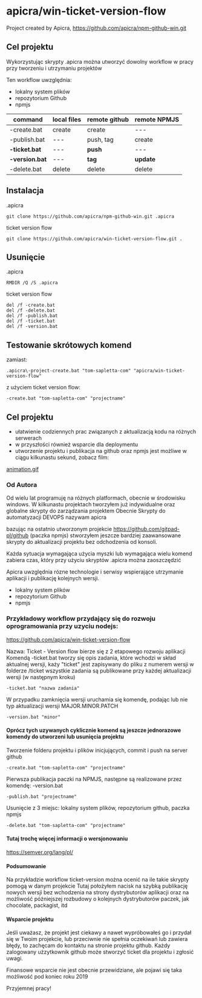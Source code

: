 # apicra/win-ticket-version-flow
Project created by Apicra, https://github.com/apicra/npm-github-win.git


## Cel projektu

Wykorzystując skrypty .apicra można utworzyć dowolny workflow w pracy przy tworzeniu i utrzymaniu projektów

Ten workflow uwzględnia:
+ lokalny system plików
+ repozytorium Github
+ npmjs

| command | local files | remote github | remote NPMJS |
| --- | --- | --- | --- |
| -create.bat | create | create | --- |
| -publish.bat | --- | push, tag | create |
| **-ticket.bat** | --- | **push** | --- |
| **-version.bat** | --- | **tag** | **update** |
| -delete.bat | delete | delete | delete |


## Instalacja

.apicra

    git clone https://github.com/apicra/npm-github-win.git .apicra

ticket version flow

    git clone https://github.com/apicra/win-ticket-version-flow.git .

## Usunięcie

.apicra

    RMDIR /Q /S .apicra

ticket version flow

    del /f -create.bat
    del /f -delete.bat
    del /f -publish.bat
    del /f -ticket.bat
    del /f -version.bat

## Testowanie skrótowych komend
zamiast:

    .apicra\-project-create.bat "tom-sapletta-com" "apicra/win-ticket-version-flow"

z użyciem ticket version flow:

    -create.bat "tom-sapletta-com" "projectname"



## Cel projektu

+ ułatwienie codziennych prac związanych z aktualizacją kodu na różnych serwerach
+ w przyszłości również wsparcie dla deploymentu
+ utworzenie projektu i publikacja na github oraz npmjs jest możliwe w ciągu kilkunastu sekund, zobacz film:

[animation.gif](animation.gif)

### Od Autora

Od wielu lat programuję na różnych platformach, obecnie w środowisku windows.
W kilkunastu projektach tworzyłem już indywidualne oraz globalne skrypty do zarządzania projektem
Obecnie Skrypty do automatyzacji DEVOPS nazywam apicra

bazując na ostatnio utworzonym projekcie
https://github.com/gitpad-pl/github
(paczka npmjs) stworzyłem jeszcze bardziej zaawansowane skrypty do aktualizacji projektu bez odchodzenia od konsoli.

Każda sytuacja wymagająca użycia myszki lub wymagająca wielu komend zabiera czas, który przy użyciu skryptów .apicra można zaoszczędzić

Apicra uwzględnia rózne technologie i serwisy wspierające utrzymanie aplikacji i publikację kolejnych wersji.

+ lokalny system plików
+ repozytorium Github
+ npmjs

### Przykładowy workflow przydający się do rozwoju oprogramowania przy uzyciu nodejs:

https://github.com/apicra/win-ticket-version-flow


Nazwa: Ticket - Version flow bierze się z 2 etapowego rozwoju aplikacji
Komendą -ticket.bat tworzy się opis zadania, które wchodzi w skład aktualnej wersji, każy "ticket" jest zapisywany do pliku z numerem wersji w folderze /ticket
wszystkie zadania są publikowane przy każdej aktualizacji wersji (w następnym kroku)

    -ticket.bat "nazwa zadania"


W przypadku zamknięcia wersji uruchamia się komendę, podając lub nie typ aktualizacji wersji MAJOR.MINOR.PATCH

    -version.bat "minor"


#### Oprócz tych uzywanych cyklicznie komend są jeszcze jednorazowe komendy do utworzeni lub usunięcia projektu

Tworzenie folderu projektu i plików inicjujących, commit i push na server github

    -create.bat "tom-sapletta-com" "projectname"

Pierwsza publikacja paczki na NPMJS, następne są realizowane przez komendę: -version.bat

    -publish.bat "projectname"


Usunięcie z 3 miejsc: lokalny system plików, repozytorium github, paczka npmjs

    -delete.bat "tom-sapletta-com" "projectname"


#### Tutaj trochę więcej informacji o wersjonowaniu
https://semver.org/lang/pl/


#### Podsumowanie

Na przykładzie workflow ticket-version można ocenić na ile takie skrypty pomogą w danym projekcie
Tutaj położyłem nacisk na szybką publikację nowych wersji bez wchodzenia na strony dystrybutorów aplikacji
oraz na możliwość późniejszej rozbudowy o kolejnych dystrybutorów paczek, jak chocolate, packagist, itd


#### Wsparcie projektu
Jeśli uważasz, że projekt jest ciekawy a nawet wypróbowałeś go i przydał się w Twoim projekcie,
lub przeciwnie nie spełnia oczekiwań lub zawiera błędy, to zachęcam do kontaktu na stronie projektu github.
Każdy zalogowany użzytkownik github może stworzyć ticket dla projektu i zgłosić uwagi.

Finansowe wsparcie nie jest obecnie przewidziane, ale pojawi się taka możliwość pod koniec roku 2019

Przyjemnej pracy!
